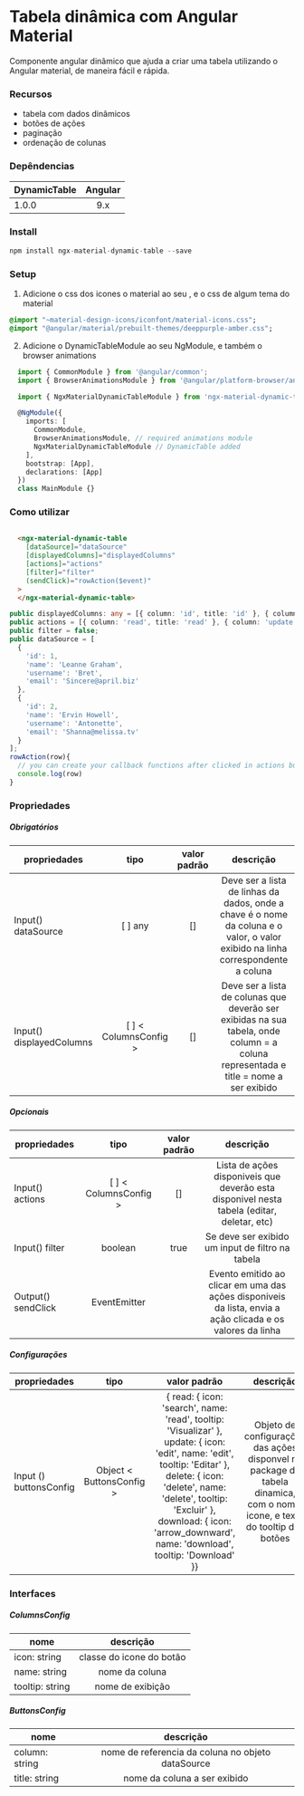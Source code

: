# Tabela dinâmica com Angular Material

Componente angular dinâmico que ajuda a criar uma tabela utilizando o Angular material, de maneira fácil e rápida.

### Recursos
- tabela com dados dinâmicos
- botões de ações
- paginação
- ordenação de colunas

### Depêndencias
| DynamicTable        | Angular    |       
| ------------- |:-------------:|
| 1.0.0    | 9.x |


### Install
```javascript
npm install ngx-material-dynamic-table --save
```

### Setup

1. Adicione o css dos icones o material ao seu , e o css de algum tema do material

```sass
@import "~material-design-icons/iconfont/material-icons.css";
@import "@angular/material/prebuilt-themes/deeppurple-amber.css";
```
2. Adicione o DynamicTableModule ao seu NgModule, e também o browser animations
  ```typescript
    import { CommonModule } from '@angular/common';
    import { BrowserAnimationsModule } from '@angular/platform-browser/animations';

    import { NgxMaterialDynamicTableModule } from 'ngx-material-dynamic-table';

    @NgModule({
      imports: [
        CommonModule,
        BrowserAnimationsModule, // required animations module
        NgxMaterialDynamicTableModule // DynamicTable added
      ],
      bootstrap: [App],
      declarations: [App]
    })
    class MainModule {}
  ```

### Como utilizar
```html

  <ngx-material-dynamic-table
    [dataSource]="dataSource"
    [displayedColumns]="displayedColumns"
    [actions]="actions"
    [filter]="filter"
    (sendClick)="rowAction($event)"
  >
  </ngx-material-dynamic-table>
  ```
  ```typescript
  public displayedColumns: any = [{ column: 'id', title: 'id' }, { column: 'name', title: 'name' }, { column: 'email', title: 'email' }];
  public actions = [{ column: 'read', title: 'read' }, { column: 'update', title: 'update' },{ column: 'delete', title: 'delete' }];
  public filter = false;
  public dataSource = [
    {
      'id': 1,
      'name': 'Leanne Graham',
      'username': 'Bret',
      'email': 'Sincere@april.biz'
    },
    {
      'id': 2,
      'name': 'Ervin Howell',
      'username': 'Antonette',
      'email': 'Shanna@melissa.tv'
    }   
  ];
  rowAction(row){
    // you can create your callback functions after clicked in actions buttons
    console.log(row)
  }
  ```
### Propriedades

##### Obrigatórios

| propriedades        |   tipo  |   valor padrão | descrição    
| ------------- |:-------------:|:-------------:|:-------------:|
| Input() dataSource    | 	[ ] any  | []    | 	Deve ser a lista de linhas da dados, onde a chave é o nome da coluna e o valor, o valor exibido na linha correspondente a coluna |
| Input() displayedColumns    | 	[ ] < ColumnsConfig > | []    | 	Deve ser a lista de colunas que deverão ser exibidas na sua tabela, onde column = a coluna representada e title = nome a ser exibido  |

##### Opcionais

| propriedades        |   tipo  |   valor padrão | descrição    
| ------------- |:-------------:|:-------------:|:-------------:|
| Input() actions    | 	[ ] < ColumnsConfig > | []    | 	Lista de ações disponiveis que deverão esta disponivel nesta tabela (editar, deletar, etc) |
| Input() filter    | 	boolean | true    | 	Se deve ser exibido um input de filtro na tabela |
| Output() sendClick    | 	EventEmitter |     | 	Evento emitido ao clicar em uma das ações disponiveis da lista, envia a ação clicada e os valores da linha |



##### Configurações

| propriedades        |   tipo  |   valor padrão | descrição    
| ------------- |:-------------:|:-------------:|:-------------:|
| Input () buttonsConfig    | 	Object < ButtonsConfig > | { read: {    icon: 'search',    name: 'read',    tooltip: 'Visualizar'  },  update: {    icon: 'edit',    name: 'edit',    tooltip: 'Editar'  },  delete: {    icon: 'delete',    name: 'delete',    tooltip: 'Excluir'  },  download: {    icon: 'arrow_downward',    name: 'download',    tooltip: 'Download'  }}    | 	Objeto de configurações das ações disponvel no package da tabela dinamica, com o nome, icone, e texto do tooltip dos botões |

### Interfaces

##### ColumnsConfig
| nome        |   descrição     
| ------------- |:-------------:|
| icon: string | classe do icone do botão |
| name: string | nome da coluna |
| tooltip: string | nome de exibição |

##### ButtonsConfig

| nome        |   descrição     
| ------------- |:-------------:|
| column: string | nome de referencia da coluna no objeto dataSource |
| title: string | nome da coluna a ser exibido |

